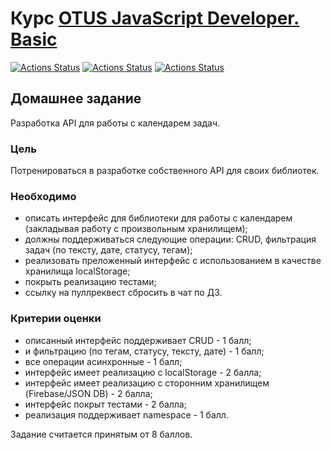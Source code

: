 # Курс [OTUS JavaScript Developer. Basic](https://otus.ru/lessons/javascript-basic/)

[![Actions Status](https://github.com/alexey-sidorov-dev/otus-typescript-api/workflows/PR%20Sanity%20Check/badge.svg)](https://github.com/alexey-sidorov-dev/otus-typescript-api/actions)
[![Actions Status](https://github.com/alexey-sidorov-dev/otus-typescript-api/workflows/Coverage/badge.svg)](https://github.com/alexey-sidorov-dev/otus-typescript-api/actions)
[![Actions Status](https://github.com/alexey-sidorov-dev/otus-typescript-api/workflows/Add%20CodeSandbox%20link/badge.svg)](https://github.com/alexey-sidorov-dev/otus-typescript-api/actions)

## Домашнее задание

Разработка API для работы с календарем задач.

### Цель

Потренироваться в разработке собственного API для своих библиотек.

### Необходимо

- описать интерфейс для библиотеки для работы с календарем (закладывая работу с произвольным хранилищем);
- должны поддерживаться следующие операции: CRUD, фильтрация задач (по тексту, дате, статусу, тегам);
- реализовать преложенный интерфейс с использованием в качестве хранилища localStorage;
- покрыть реализацию тестами;
- ссылку на пуллреквест сбросить в чат по ДЗ.

### Критерии оценки

- описанный интерфейс поддерживает CRUD - 1 балл;
- и фильтрацию (по тегам, статусу, тексту, дате) - 1 балл;
- все операции асинхронные - 1 балл;
- интерфейс имеет реализацию с localStorage - 2 балла;
- интерфейс имеет реализацию с сторонним хранилищем (Firebase/JSON DB) - 2 балла;
- интерфейс покрыт тестами - 2 балла;
- реализация поддерживает namespace - 1 балл.

Задание считается принятым от 8 баллов.
